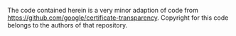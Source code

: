 The code contained herein is a very minor adaption of code from https://github.com/google/certificate-transparency. Copyright for this code belongs to the authors of that repository.